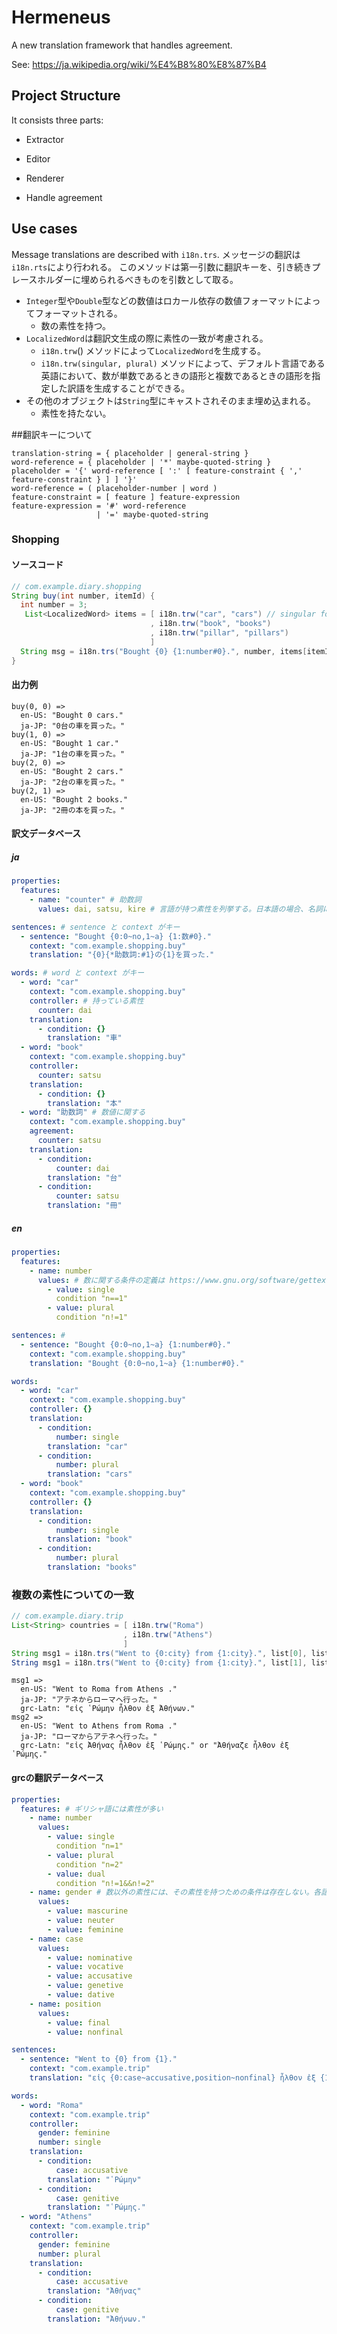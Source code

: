 # Hermeneus
A new translation framework that handles agreement.

See: <https://ja.wikipedia.org/wiki/%E4%B8%80%E8%87%B4>

## Project Structure
It consists three parts:
- Extractor
- Editor
- Renderer

- Handle agreement

## Use cases
Message translations are described with `i18n.trs`.
メッセージの翻訳は`i18n.rts`により行われる。
このメソッドは第一引数に翻訳キーを、引き続きプレースホルダーに埋められるべきものを引数として取る。
- `Integer`型や`Double`型などの数値はロカール依存の数値フォーマットによってフォーマットされる。 
  - 数の素性を持つ。
- `LocalizedWord`は翻訳文生成の際に素性の一致が考慮される。
  - `i18n.trw`() メソッドによって`LocalizedWord`を生成する。
  - `i18n.trw(singular, plural)` メソッドによって、デフォルト言語である英語において、数が単数であるときの語形と複数であるときの語形を指定した訳語を生成することができる。
- その他のオブジェクトは`String`型にキャストされそのまま埋め込まれる。
  - 素性を持たない。


##翻訳キーについて

```bnf
translation-string = { placeholder | general-string }
word-reference = { placeholder | '*' maybe-quoted-string }
placeholder = '{' word-reference [ ':' [ feature-constraint { ',' feature-constraint } ] ] '}'
word-reference = ( placeholder-number | word )
feature-constraint = [ feature ] feature-expression
feature-expression = '#' word-reference
                   | '=' maybe-quoted-string
```

### Shopping

#### ソースコード
```java
// com.example.diary.shopping
String buy(int number, itemId) {
  int number = 3;
   List<LocalizedWord> items = [ i18n.trw("car", "cars") // singular form: car, plural form: cars
                               , i18n.trw("book", "books")
                               , i18n.trw("pillar", "pillars")
                               ]
  String msg = i18n.trs("Bought {0} {1:number#0}.", number, items[itemId]).
}
```

#### 出力例
```
buy(0, 0) =>
  en-US: "Bought 0 cars."
  ja-JP: "0台の車を買った。"
buy(1, 0) =>
  en-US: "Bought 1 car."
  ja-JP: "1台の車を買った。"
buy(2, 0) =>
  en-US: "Bought 2 cars."
  ja-JP: "2台の車を買った。"
buy(2, 1) =>
  en-US: "Bought 2 books."
  ja-JP: "2冊の本を買った。"
```

#### 訳文データベース

##### ja
```yaml
properties:
  features:
    - name: "counter" # 助数詞
      values: dai, satsu, kire # 言語が持つ素性を列挙する。日本語の場合、名詞には序数詞を一致させる必要がある。

sentences: # sentence と context がキー
  - sentence: "Bought {0:0~no,1~a} {1:数#0}."
    context: "com.example.shopping.buy"
    translation: "{0}{*助数詞:#1}の{1}を買った."

words: # word と context がキー
  - word: "car"
    context: "com.example.shopping.buy"
    controller: # 持っている素性
      counter: dai
    translation:
      - condition: {}
        translation: "車"
  - word: "book"
    context: "com.example.shopping.buy"
    controller:
      counter: satsu
    translation:
      - condition: {}
        translation: "本"
  - word: "助数詞" # 数値に関する
    context: "com.example.shopping.buy"
    agreement:
      counter: satsu
    translation:
      - condition:
          counter: dai
        translation: "台"
      - condition:
          counter: satsu
        translation: "冊"
```

##### en
```yaml
properties:
  features:
    - name: number
      values: # 数に関する条件の定義は https://www.gnu.org/software/gettext/manual/gettext.html#Translating-plural-forms を見ること
        - value: single
          condition "n==1"
        - value: plural
          condition "n!=1"

sentences: # 
  - sentence: "Bought {0:0~no,1~a} {1:number#0}."
    context: "com.example.shopping.buy"
    translation: "Bought {0:0~no,1~a} {1:number#0}."

words:
  - word: "car"
    context: "com.example.shopping.buy"
    controller: {}
    translation:
      - condition:
          number: single
        translation: "car"
      - condition:
          number: plural
        translation: "cars"
  - word: "book"
    context: "com.example.shopping.buy"
    controller: {}
    translation:
      - condition:
          number: single
        translation: "book"
      - condition:
          number: plural
        translation: "books"
```

### 複数の素性についての一致

```java
// com.example.diary.trip
List<String> countries = [ i18n.trw("Roma")
                         , i18n.trw("Athens")
                         ]
String msg1 = i18n.trs("Went to {0:city} from {1:city}.", list[0], list[1], means[0]).
String msg1 = i18n.trs("Went to {0:city} from {1:city}.", list[1], list[0], means[1]).
```

```
msg1 =>
  en-US: "Went to Roma from Athens ."
  ja-JP: "アテネからローマヘ行った。"
  grc-Latn: "εἰς ῾Ρώμην ἦλθον ἐξ Ἀθήνων."
msg2 =>
  en-US: "Went to Athens from Roma ."
  ja-JP: "ローマからアテネヘ行った。"
  grc-Latn: "εἰς Ἀθήνας ἦλθον ἐξ ῾Ρώμης." or "Ἀθήναζε ἦλθον ἐξ ῾Ρώμης." 
```

#### grcの翻訳データベース

```yaml
properties:
  features: # ギリシャ語には素性が多い
    - name: number
      values:
        - value: single
          condition "n=1"
        - value: plural
          condition "n=2"
        - value: dual
          condition "n!=1&&n!=2"
    - name: gender # 数以外の素性には、その素性を持つための条件は存在しない。各語に対して指定される。
      values:
        - value: mascurine
        - value: neuter
        - value: feminine
    - name: case
      values:
        - value: nominative
        - value: vocative
        - value: accusative
        - value: genetive
        - value: dative
    - name: position
      values:
        - value: final
        - value: nonfinal

sentences:
  - sentence: "Went to {0} from {1}."
    context: "com.example.trip"
    translation: "εἰς {0:case~accusative,position~nonfinal} ἦλθον ἐξ {1:case~genitive,position~final}."

words:
  - word: "Roma"
    context: "com.example.trip"
    controller:
      gender: feminine
      number: single
    translation:
      - condition:
          case: accusative
        translation: "῾Ρώμην"
      - condition:
          case: genitive
        translation: "῾Ρώμης."
  - word: "Athens"
    context: "com.example.trip"
    controller:
      gender: feminine
      number: plural
    translation:
      - condition:
          case: accusative
        translation: "Ἀθήνας"
      - condition:
          case: genitive
        translation: "Ἀθήνων."
```

